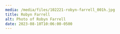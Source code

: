 ```yaml
---
media: /media/files/102221-robyn-farrell_001h.jpg
title: Robyn Farrell
alt: Photo of Robyn Farrell
date: 2023-08-10T10:06:00-0500
---
```

